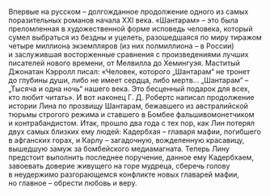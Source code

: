 <!--2020-12-04 01:10:19-->
Впервые на русском – долгожданное продолжение одного из самых поразительных романов начала XXI века.
«Шантарам» – это была преломленная в художественной форме исповедь человека, который сумел выбраться из бездны и уцелеть, разошедшаяся по миру тиражом четыре миллиона экземпляров (из них полмиллиона – в России) и заслужившая восторженные сравнения с произведениями лучших писателей нового времени, от Мелвилла до Хемингуэя. Маститый Джонатан Кэрролл писал: «Человек, которого „Шантарам“ не тронет до глубины души, либо не имеет сердца, либо мертв… „Шантарам“ – „Тысяча и одна ночь“ нашего века. Это бесценный подарок для всех, кто любит читать». И вот наконец Г. Д. Робертс написал продолжение истории Лина по прозвищу Шантарам, бежавшего из австралийской тюрьмы строгого режима и ставшего в Бомбее фальшивомонетчиком и контрабандистом.
Итак, прошло два года с тех пор, как Лин потерял двух самых близких ему людей: Кадербхая – главаря мафии, погибшего в афганских горах, и Карлу – загадочную, вожделенную красавицу, вышедшую замуж за бомбейского медиамагната. Теперь Лину предстоит выполнить последнее поручение, данное ему Кадербхаем, завоевать доверие живущего на горе мудреца, сберечь голову в неудержимо разгорающемся конфликте новых главарей мафии, но главное – обрести любовь и веру.